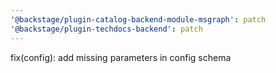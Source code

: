 ```yaml
---
'@backstage/plugin-catalog-backend-module-msgraph': patch
'@backstage/plugin-techdocs-backend': patch
---
```


fix(config): add missing parameters in config schema
